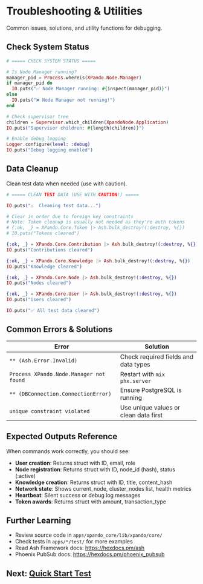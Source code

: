# Troubleshooting & Utilities

Common issues, solutions, and utility functions for debugging.

## Check System Status

```elixir
# ===== CHECK SYSTEM STATUS =====

# Is Node Manager running?
manager_pid = Process.whereis(XPando.Node.Manager)
if manager_pid do
  IO.puts("✅ Node Manager running: #{inspect(manager_pid)}")
else
  IO.puts("❌ Node Manager not running!")
end

# Check supervisor tree
children = Supervisor.which_children(XpandoNode.Application)
IO.puts("Supervisor children: #{length(children)}")

# Enable debug logging
Logger.configure(level: :debug)
IO.puts("Debug logging enabled")
```

## Data Cleanup

Clean test data when needed (use with caution).

```elixir
# ===== CLEAN TEST DATA (USE WITH CAUTION!) =====

IO.puts("⚠️  Cleaning test data...")

# Clear in order due to foreign key constraints
# Note: Token cleanup is usually not needed as they're auth tokens
# {:ok, _} = XPando.Core.Token |> Ash.bulk_destroy!(:destroy, %{})
# IO.puts("Tokens cleared")

{:ok, _} = XPando.Core.Contribution |> Ash.bulk_destroy!(:destroy, %{})
IO.puts("Contributions cleared")

{:ok, _} = XPando.Core.Knowledge |> Ash.bulk_destroy!(:destroy, %{})
IO.puts("Knowledge cleared")

{:ok, _} = XPando.Core.Node |> Ash.bulk_destroy!(:destroy, %{})
IO.puts("Nodes cleared")

{:ok, _} = XPando.Core.User |> Ash.bulk_destroy!(:destroy, %{})
IO.puts("Users cleared")

IO.puts("✅ All test data cleared")
```

## Common Errors & Solutions

| Error | Solution |
|-------|----------|
| `** (Ash.Error.Invalid)` | Check required fields and data types |
| `Process XPando.Node.Manager not found` | Restart with `mix phx.server` |
| `** (DBConnection.ConnectionError)` | Ensure PostgreSQL is running |
| `unique constraint violated` | Use unique values or clean data first |

## Expected Outputs Reference

When commands work correctly, you should see:

- **User creation**: Returns struct with ID, email, role
- **Node registration**: Returns struct with ID, node_id (hash), status (:active)
- **Knowledge creation**: Returns struct with ID, title, content_hash
- **Network state**: Shows current_node, cluster_nodes list, health metrics
- **Heartbeat**: Silent success or debug log messages
- **Token awards**: Returns struct with amount, transaction_type

## Further Learning

- Review source code in `apps/xpando_core/lib/xpando/core/`
- Check tests in `apps/*/test/` for more examples
- Read Ash Framework docs: https://hexdocs.pm/ash
- Phoenix PubSub docs: https://hexdocs.pm/phoenix_pubsub

## Next: [Quick Start Test](02_quick_start.md)